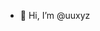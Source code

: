 - 👋 Hi, I’m @uuxyz
<!---
- 👀 I’m interested in ...
- 🌱 I’m currently learning ...
- 💞️ I’m looking to collaborate on ...
- 📫 How to reach me ...
--->

<!---
uuxyz/uuxyz is a ✨ special ✨ repository because its `README.md` (this file) appears on your GitHub profile.
You can click the Preview link to take a look at your changes.
--->
